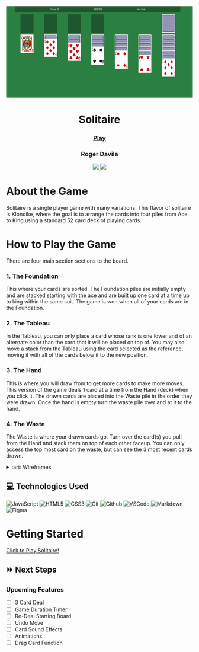 
<div align="center">
    <img src="./images/game.png">
    <h1>Solitaire</h1>
    <h3><a href="https://toastito.github.io/solitaire/" target="_blank">Play</a></h3>
    <h3>Roger Davila</h3>
        <a href="https://www.linkedin.com/in/roger-davila/" target="_blank">
      <img src="https://img.shields.io/badge/-linkedin.com/in/rogerdavila-blue?style=flat&``logo=Linkedin&logoColor=white">
    </a> 
    <a href="rogerddavila@gmail.com" target="_blank">
      <img src="https://img.shields.io/badge/-rogerddavila@gmail.com-c14438?style=flat&logo=Gmail&``logoColor=white">
    </a>
</div>

# About the Game
Solitaire is a single player game with many variations. This flavor of solitaire is Klondike, where the goal is to arrange the cards into four piles from Ace to King using a standard 52 card deck of playing cards.

# How to Play the Game
There are four main section sections to the board.
### 1. The Foundation
This where your cards are sorted. The Foundation piles are initially empty and are stacked starting with the ace and are built up one card at a time up to king within the same suit. The game is won when all of your cards are in the Foundation.
### 2. The Tableau
In the Tableau, you can only place a card whose rank is one lower and of an alternate color than the card that it will be placed on top of. You may also move a stack from the Tableau using the card selected as the reference, moving it with all of the cards below it to the new position.
### 3. The Hand
This is where you will draw from to get more cards to make more moves. This version of the game deals 1 card at a time from the Hand (deck) when you click it. The drawn cards are placed into the Waste pile in the order they were drawn. Once the hand is empty turn the waste pile over and at it to the hand.
### 4. The Waste
The Waste is where your drawn cards go. Turn over the card(s) you pull from the Hand and stack them on top of each other faceup. You can only access the top most card on the waste, but can see the 3 most recent cards drawn.

<details>
<summary> :art: Wireframes</summary>
I Used figma to quickly sketch up a wireframe for the application. Focused on making it playable on mobile devices first as I imagined this being a more enjoyable and likely use case.
| Landing Page | Wireframe |
|------------ | ------------|
| <h3 align="center">General Look - iPhone 11 Pro Reference</h3> | <img src="./planning/wireframe_mobile.png" height="400px"> |
</details>

## :computer: Technologies Used
![JavaScript](https://img.shields.io/badge/-JavaScript-333?style=flat&logo=javascript) 
![HTML5](https://img.shields.io/badge/-HTML5-333?style=flat&logo=html5)
![CSS3](https://img.shields.io/badge/-CSS-333?style=flat&logo=css3)
![Git](https://img.shields.io/badge/-Git-333?style=flat&logo=git)
![Github](https://img.shields.io/badge/-GitHub-333?style=flat&logo=github)
![VSCode](https://img.shields.io/badge/-VS_Code-333?style=flat&logo=visualstudio)
![Markdown](https://img.shields.io/badge/-Markdown-333?style=flat&logo=markdown)
![Figma](https://img.shields.io/badge/Figma-333?style=flat&logo=figma)

# Getting Started

[Click to Play Solitaire!](https://toastito.github.io/solitaire/)

## :fast_forward: Next Steps 
### Upcoming Features
- [ ] 3 Card Deal
- [ ] Game Duration Timer
- [ ] Re-Deal Starting Board
- [ ] Undo Move
- [ ] Card Sound Effects
- [ ] Animations
- [ ] Drag Card Function